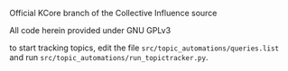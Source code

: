 Official KCore branch of the Collective Influence source

All code herein provided under GNU GPLv3


to start tracking topics, edit the file `src/topic_automations/queries.list` and run `src/topic_automations/run_topictracker.py`.
